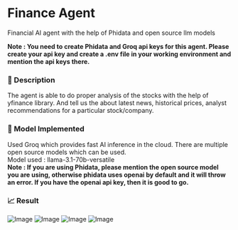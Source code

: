 # Finance Agent 
Financial AI agent with the help of Phidata and open source llm models

**Note : You need to create Phidata and Groq api keys for this agent. Please create your api key and create a .env file in your working environment and mention the api keys there.**


### 🧾 Description
The agent is able to do proper analysis of the stocks with the help of yfinance library. And tell us the about latest news, historical prices, analyst recommendations for a particular stock/company.

### 🚀 Model Implemented 
Used Groq which provides fast AI inference in the cloud. There are multiple open source models which can be used.<br>
Model used : llama-3.1-70b-versatile<br>
**Note : If you are using Phidata, please mention the open source model you are using, otherwise phidata uses openai by default and it will throw an error. If you have the openai api key, then it is good to go.**

### 📈 Result

![Image](https://github.com/user-attachments/assets/66fbe249-69b3-4a78-9159-d52d698b212f)
![Image](https://github.com/user-attachments/assets/3407718e-111c-40d1-b72f-728a8e35778e)
![Image](https://github.com/user-attachments/assets/62a398ba-809b-4463-bb43-5768fc1fc85f)
![Image](https://github.com/user-attachments/assets/cb397ac1-22ee-4f99-9b64-6065bc940053)


